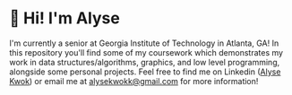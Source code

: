 # 👋 Hi! I'm Alyse

I'm currently a senior at Georgia Institute of Technology in Atlanta, GA!
In this repository you'll find some of my coursework which demonstrates my work in data structures/algorithms, graphics, and low level programming, alongside some personal projects. Feel free to find me on Linkedin ([Alyse Kwok](https://www.linkedin.com/in/alysekwok/)) or email me at alysekwokk@gmail.com for more information!


